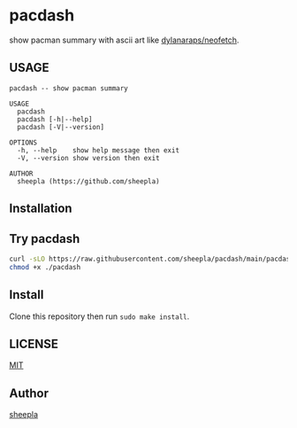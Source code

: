 # pacdash

show pacman summary with ascii art like [dylanaraps/neofetch](https://github.com/dylanaraps/neofetch).

## USAGE

```
pacdash -- show pacman summary

USAGE
  pacdash
  pacdash [-h|--help]
  pacdash [-V|--version]

OPTIONS
  -h, --help    show help message then exit
  -V, --version show version then exit

AUTHOR
  sheepla (https://github.com/sheepla)
```

## Installation

## Try pacdash

```bash
curl -sLO https://raw.githubusercontent.com/sheepla/pacdash/main/pacdash
chmod +x ./pacdash
```

## Install

Clone this repository then run `sudo make install`.

## LICENSE

[MIT](./LICENSE)

## Author

[sheepla](https://github.com/sheepla)

